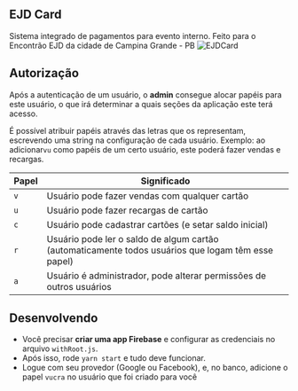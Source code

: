 ## EJD Card

Sistema integrado de pagamentos para evento interno. Feito para o Encontrão EJD da cidade de Campina Grande - PB
![EJDCard](https://i.imgur.com/vfn607N.png)

## Autorização
Após a autenticação de um usuário, o **admin** consegue alocar papéis para este usuário, o que irá determinar a quais seções da aplicação este terá acesso.

É possível atribuir papéis através das letras que os representam, escrevendo uma string na configuração de cada usuário. Exemplo: ao adicionar`vu` como papéis de um certo usuário, este poderá fazer vendas e recargas.

|Papel| Significado |
|--|--|
| `v` | Usuário pode fazer vendas com qualquer cartão |
| `u` | Usuário pode fazer recargas de cartão  |
| `c` | Usuário pode cadastrar cartões (e setar saldo inicial) |
| `r` | Usuário pode ler o saldo de algum cartão (automaticamente todos usuários que logam têm esse papel) |
| `a` | Usuário é administrador, pode alterar permissões de outros usuários |

## Desenvolvendo
- Você precisar **criar uma app Firebase** e configurar as credenciais no arquivo `withRoot.js`.
- Após isso, rode `yarn start` e tudo deve funcionar.
- Logue com seu provedor (Google ou Facebook), e, no banco, adicione o papel `vucra` no usuário que foi criado para você
